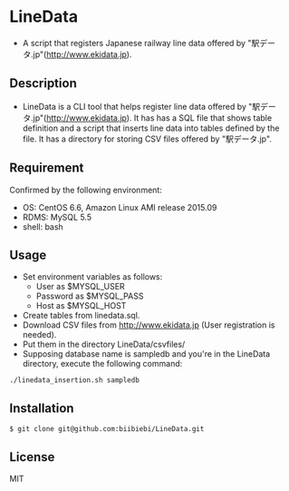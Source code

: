 # LineData
* A script that registers Japanese railway line data offered by "駅データ.jp"(http://www.ekidata.jp).

## Description
* LineData is a CLI tool that helps register line data offered by "駅データ.jp"(http://www.ekidata.jp). It has has a SQL file that shows table definition and a script that inserts line data into tables defined by the file. It has a directory for storing CSV files offered by "駅データ.jp".

## Requirement
Confirmed by the following environment:

* OS: CentOS 6.6, Amazon Linux AMI release 2015.09
* RDMS: MySQL 5.5
* shell: bash

## Usage
* Set environment variables as follows:
  * User     as $MYSQL_USER
  * Password as $MYSQL_PASS
  * Host     as $MYSQL_HOST
* Create tables from linedata.sql.
* Download CSV files from http://www.ekidata.jp (User registration is needed).
* Put them in the directory LineData/csvfiles/
* Supposing database name is sampledb and you're in the LineData directory, execute the following command:
```
./linedata_insertion.sh sampledb
```

## Installation
```
$ git clone git@github.com:biibiebi/LineData.git
```

## License
MIT

